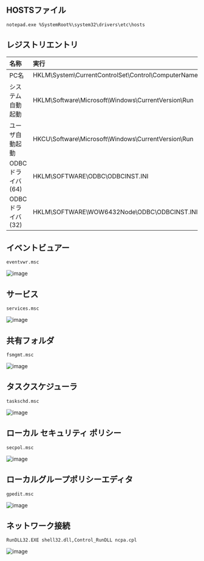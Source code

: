 ## HOSTSファイル
```
notepad.exe %SystemRoot%\system32\drivers\etc\hosts
```
## レジストリエントリ

| 名称 | 実行
| :--- | :--- 
| PC名 | HKLM\System\CurrentControlSet\Control\ComputerName\ComputerName
| システム自動起動 | HKLM\Software\Microsoft\Windows\CurrentVersion\Run
| ユーザ自動起動 | HKCU\Software\Microsoft\Windows\CurrentVersion\Run
| ODBCドライバ(64) | HKLM\SOFTWARE\ODBC\ODBCINST.INI
| ODBCドライバ(32) | HKLM\SOFTWARE\WOW6432Node\ODBC\ODBCINST.INI

## イベントビュアー
```
eventvwr.msc
```
![image](https://user-images.githubusercontent.com/1501327/145759593-ceba9efd-61ab-4100-a075-0024e7b52e19.png)

## サービス
```
services.msc 
```
![image](https://user-images.githubusercontent.com/1501327/145759944-57438ea4-b36a-4fbf-9cc4-e8561f226fed.png)

## 共有フォルダ
```
fsmgmt.msc
```
![image](https://user-images.githubusercontent.com/1501327/145760588-fe44bef8-26f6-4f20-ad4c-4a7043e3236c.png)

## タスクスケジューラ
```
taskschd.msc
```
![image](https://user-images.githubusercontent.com/1501327/145761023-878657e6-e0fa-4e10-ad75-8734ef141456.png)

## ローカル セキュリティ ポリシー
```
secpol.msc
```
![image](https://user-images.githubusercontent.com/1501327/145761658-9c1b3a44-cdd1-4033-9b1c-4dedd0372ab2.png)


## ローカルグループポリシーエディタ
```
gpedit.msc
```
![image](https://user-images.githubusercontent.com/1501327/145762627-3b6c1eb5-0b36-430a-bc56-541ed7377095.png)

## ネットワーク接続
```
RunDLL32.EXE shell32.dll,Control_RunDLL ncpa.cpl
```
![image](https://user-images.githubusercontent.com/1501327/145763147-9f1c3c1f-58c3-40c3-9164-fc7dd64f563d.png)
